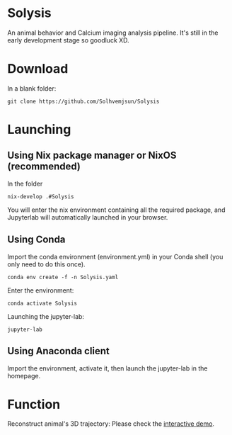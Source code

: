# Solysis

An animal behavior and Calcium imaging analysis pipeline.
It's still in the early development stage so goodluck XD.


# Download

In a blank folder:
```console
git clone https://github.com/Solhvemjsun/Solysis
```


# Launching

## Using Nix package manager or NixOS (recommended)
In the folder
```console
nix-develop .#Solysis

```
You will enter the nix environment containing all the required package, and Jupyterlab will automatically launched in your browser.

## Using Conda
Import the conda environment (environment.yml) in your Conda shell (you only need to do this once).
```console
conda env create -f -n Solysis.yaml

```
Enter the environment:
```console
conda activate Solysis

```
Launching the jupyter-lab:
```console
jupyter-lab

```

## Using Anaconda client
Import the environment, activate it, then launch the jupyter-lab in the homepage.


# Function
Reconstruct animal's 3D trajectory:
Please check the [interactive demo](https://github.com/Solhvemjsun/Solysis/tree/main/demo/3D_trajectory/).
